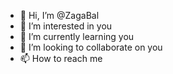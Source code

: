 - 👋 Hi, I’m @ZagaBal
- 👀 I’m interested in you
- 🌱 I’m currently learning you
- 💞️ I’m looking to collaborate on you
- 📫 How to reach me 

<!---
Zagabal is a ✨ special ✨ repository because its `README.md` (this file) appears on your GitHub profile.
You can click the Preview link to take a look at your changes.
--->
